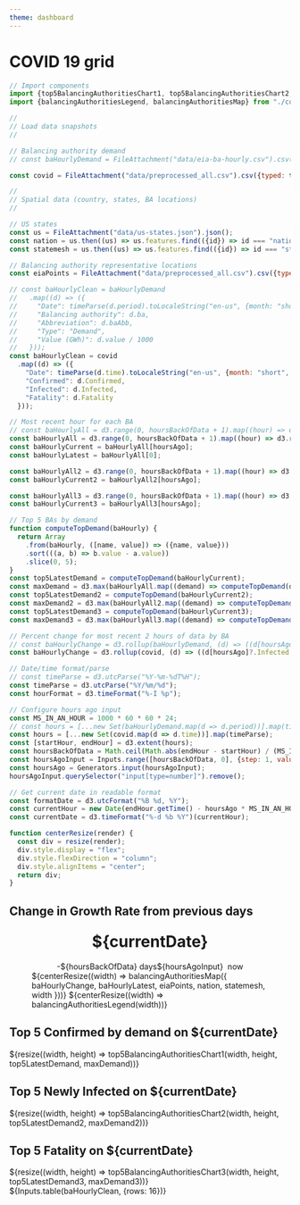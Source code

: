 ```yaml
---
theme: dashboard
---
```


# COVID 19 grid

```js
// Import components
import {top5BalancingAuthoritiesChart1, top5BalancingAuthoritiesChart2, top5BalancingAuthoritiesChart3} from "./components/charts.js";
import {balancingAuthoritiesLegend, balancingAuthoritiesMap} from "./components/map.js";
```

```js
//
// Load data snapshots
//

// Balancing authority demand
// const baHourlyDemand = FileAttachment("data/eia-ba-hourly.csv").csv({typed: true});

const covid = FileAttachment("data/preprocessed_all.csv").csv({typed: true});

//
// Spatial data (country, states, BA locations)
//

// US states
const us = FileAttachment("data/us-states.json").json();
const nation = us.then((us) => us.features.find(({id}) => id === "nation"));
const statemesh = us.then((us) => us.features.find(({id}) => id === "statemesh"));

// Balancing authority representative locations
const eiaPoints = FileAttachment("data/preprocessed_all.csv").csv({typed: true});
```

```js
// const baHourlyClean = baHourlyDemand
//   .map((d) => ({
//     "Date": timeParse(d.period).toLocaleString("en-us", {month: "short", day: "2-digit", hour: "2-digit"}),
//     "Balancing authority": d.ba,
//     "Abbreviation": d.baAbb,
//     "Type": "Demand",
//     "Value (GWh)": d.value / 1000
//   }));
const baHourlyClean = covid
  .map((d) => ({
    "Date": timeParse(d.time).toLocaleString("en-us", {month: "short", day: "2-digit"}),
    "Confirmed": d.Confirmed,
    "Infected": d.Infected,
    "Fatality": d.Fatality
  }));
```

```js
// Most recent hour for each BA
// const baHourlyAll = d3.range(0, hoursBackOfData + 1).map((hour) => d3.rollup(baHourlyDemand, (d) => d[hour]?.value, d => d["ba"]));
const baHourlyAll = d3.range(0, hoursBackOfData + 1).map((hour) => d3.rollup(covid, (d) => d[hour]?.Confirmed, d => d["country"]));
const baHourlyCurrent = baHourlyAll[hoursAgo];
const baHourlyLatest = baHourlyAll[0];

const baHourlyAll2 = d3.range(0, hoursBackOfData + 1).map((hour) => d3.rollup(covid, (d) => d[hour]?.Infected, d => d["country"]));
const baHourlyCurrent2 = baHourlyAll2[hoursAgo];

const baHourlyAll3 = d3.range(0, hoursBackOfData + 1).map((hour) => d3.rollup(covid, (d) => d[hour]?.Fatality, d => d["country"]));
const baHourlyCurrent3 = baHourlyAll3[hoursAgo];

```

```js
// Top 5 BAs by demand
function computeTopDemand(baHourly) {
  return Array
    .from(baHourly, ([name, value]) => ({name, value}))
    .sort(((a, b) => b.value - a.value))
    .slice(0, 5);
}
const top5LatestDemand = computeTopDemand(baHourlyCurrent);
const maxDemand = d3.max(baHourlyAll.map((demand) => computeTopDemand(demand)[0].value));
const top5LatestDemand2 = computeTopDemand(baHourlyCurrent2);
const maxDemand2 = d3.max(baHourlyAll2.map((demand) => computeTopDemand(demand)[0].value));
const top5LatestDemand3 = computeTopDemand(baHourlyCurrent3);
const maxDemand3 = d3.max(baHourlyAll3.map((demand) => computeTopDemand(demand)[0].value));
```

```js
// Percent change for most recent 2 hours of data by BA
// const baHourlyChange = d3.rollup(baHourlyDemand, (d) => ((d[hoursAgo]?.value - d[hoursAgo + 1]?.value) / d[hoursAgo]?.value) * 100, (d) => d["ba"] );
const baHourlyChange = d3.rollup(covid, (d) => ((d[hoursAgo]?.Infected - d[hoursAgo + 1]?.Infected) / d[hoursAgo]?.Infected) * 100, (d) => d["country"] );
```

```js
// Date/time format/parse
// const timeParse = d3.utcParse("%Y-%m-%dT%H");
const timeParse = d3.utcParse("%Y/%m/%d");
const hourFormat = d3.timeFormat("%-I %p");

// Configure hours ago input
const MS_IN_AN_HOUR = 1000 * 60 * 60 * 24;
// const hours = [...new Set(baHourlyDemand.map(d => d.period))].map(timeParse);
const hours = [...new Set(covid.map(d => d.time))].map(timeParse);
const [startHour, endHour] = d3.extent(hours);
const hoursBackOfData = Math.ceil(Math.abs(endHour - startHour) / (MS_IN_AN_HOUR)) - 1;
const hoursAgoInput = Inputs.range([hoursBackOfData, 0], {step: 1, value: 0, width: 150});
const hoursAgo = Generators.input(hoursAgoInput);
hoursAgoInput.querySelector("input[type=number]").remove();
```

```js
// Get current date in readable format
const formatDate = d3.utcFormat("%B %d, %Y");
const currentHour = new Date(endHour.getTime() - hoursAgo * MS_IN_AN_HOUR);
const currentDate = d3.timeFormat("%-d %b %Y")(currentHour);
```

```js
function centerResize(render) {
  const div = resize(render);
  div.style.display = "flex";
  div.style.flexDirection = "column";
  div.style.alignItems = "center";
  return div;
}
```

<div class="grid grid-cols-4">
  <div class="card grid-colspan-2 grid-rowspan-3">
    <h2>Change in Growth Rate from previous days</h2>
    <figure style="max-width: none;">
      <div style="display: flex; flex-direction: column; align-items: center;">
        <h1 style="margin-top: 0.5rem;">${currentDate}</h1>
        <div style="display: flex; align-items: center;">
          <div>-${hoursBackOfData} days</div>
          ${hoursAgoInput}
          <div style="padding-left: 0.5rem;">now</div>
        </div>
      </div>
      ${centerResize((width) => balancingAuthoritiesMap({
        baHourlyChange,
        baHourlyLatest,
        eiaPoints,
        nation,
        statemesh,
        width
      }))}
      ${centerResize((width) => balancingAuthoritiesLegend(width))}
    </figure>
  </div>
  <div class="card grid-colspan-2">
    <h2>Top 5 Confirmed by demand on ${currentDate}</h2>
    ${resize((width, height) => top5BalancingAuthoritiesChart1(width, height, top5LatestDemand, maxDemand))}
  </div>
  <div class="card grid-colspan-2">
    <h2>Top 5 Newly Infected on ${currentDate}</h2>
    ${resize((width, height) => top5BalancingAuthoritiesChart2(width, height, top5LatestDemand2, maxDemand2))}
  </div>
  <div class="card grid-colspan-2">
    <h2>Top 5 Fatality on ${currentDate}</h2>
    ${resize((width, height) => top5BalancingAuthoritiesChart3(width, height, top5LatestDemand3, maxDemand3))}
  </div>
</div>

<div class="card" style="padding: 0;">
  ${Inputs.table(baHourlyClean, {rows: 16})}
</div>



<!-- <div class="small note">This page reenvisions parts of the US Energy Information Administration’s <a href="https://www.eia.gov/electricity/gridmonitor/dashboard/electric_overview/US48/US48">Hourly Electric Grid Monitor</a>. Visit <a href="https://www.eia.gov/electricity/gridmonitor/about">About the EIA-930 data</a> to learn more about data collection and quality, the US electric grid, and balancing authorities responsible for nationwide electricity interchange.</p> -->
